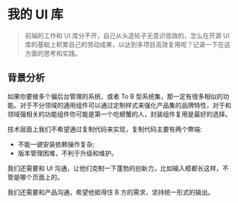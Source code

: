 # 我的 UI 库

> 前端的工作和 UI 库分不开，自己从头造轮子无意识低效的，怎么在开源 UI 库的基础上积累自己的劳动成果，以达到多项目高效复用呢？记录一下在这方面的思考和实践。

## 背景分析

如果你要做多个偏后台管理的系统，或者 To B 型系统集，那一定有很多相似的功能。对于不分领域的通用组件可以通过定制样式来强化产品集的品牌特性，对于和领域强相关的功能组件你可能是第一个吃螃蟹的人，封装组件复用是最好的选择。

技术层面上我们不希望通过复制代码来实现，复制代码主要有两个弊端:
- 不能一键安装依赖操作复杂;
- 版本管理困难，不利于升级和维护。

我们还需要和 UI 沟通，让他们克制一下蓬勃的创新力，比如输入框都长这样，不管是哪个页面上的。

我们还需要和产品沟通，希望他抵得住 B 方的需求，坚持统一形式的输出。
